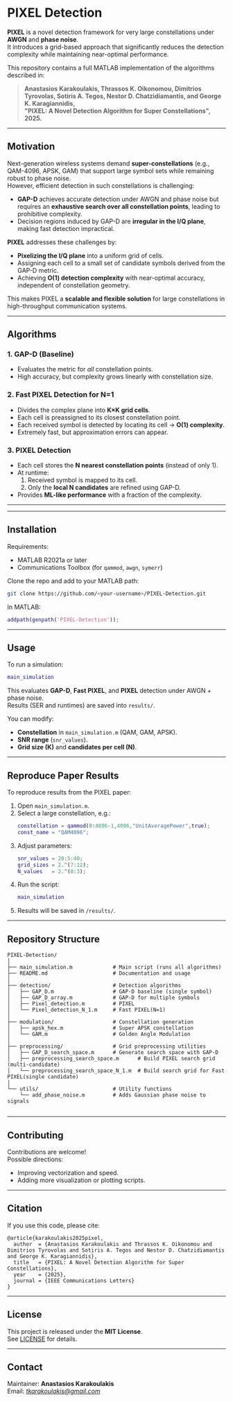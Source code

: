 # PIXEL Detection

**PIXEL** is a novel detection framework for very large constellations under **AWGN** and **phase noise**.  
It introduces a grid-based approach that significantly reduces the detection complexity while maintaining near-optimal performance.

This repository contains a full MATLAB implementation of the algorithms described in:

> **Anastasios Karakoulakis, Thrassos K. Oikonomou, Dimitrios Tyrovolas, Sotiris A. Tegos, Nestor D. Chatzidiamantis, and George K. Karagiannidis,  
> "PIXEL: A Novel Detection Algorithm for Super Constellations", 2025.**

---

## Motivation

Next-generation wireless systems demand **super-constellations** (e.g., QAM-4096, APSK, GAM) that support large symbol sets while remaining robust to phase noise.  
However, efficient detection in such constellations is challenging:

- **GAP-D** achieves accurate detection under AWGN and phase noise but requires an **exhaustive search over all constellation points**, leading to prohibitive complexity.  
- Decision regions induced by GAP-D are **irregular in the I/Q plane**, making fast detection impractical.  

**PIXEL** addresses these challenges by:  
- **Pixelizing the I/Q plane** into a uniform grid of cells.  
- Assigning each cell to a small set of candidate symbols derived from the GAP-D metric.  
- Achieving **O(1) detection complexity** with near-optimal accuracy, independent of constellation geometry.  

This makes PIXEL a **scalable and flexible solution** for large constellations in high-throughput communication systems.

---

## Algorithms

### 1. **GAP-D (Baseline)**
- Evaluates the metric for *all* constellation points.  
- High accuracy, but complexity grows linearly with constellation size.

### 2. **Fast PIXEL Detection for N=1**  
- Divides the complex plane into **K×K grid cells**.  
- Each cell is preassigned to its closest constellation point.  
- Each received symbol is detected by locating its cell → **O(1) complexity**.  
- Extremely fast, but approximation errors can appear.

### 3. **PIXEL Detection**  
- Each cell stores the **N nearest constellation points** (instead of only 1).  
- At runtime:
  1. Received symbol is mapped to its cell.  
  2. Only the **local N candidates** are refined using GAP-D.  
- Provides **ML-like performance** with a fraction of the complexity.  

---
---

## Installation

Requirements:
- MATLAB R2021a or later  
- Communications Toolbox (for `qammod`, `awgn`, `symerr`)  

Clone the repo and add to your MATLAB path:

```bash
git clone https://github.com/<your-username>/PIXEL-Detection.git
```

In MATLAB:
```matlab
addpath(genpath('PIXEL-Detection'));
```

---

## Usage

To run a simulation:

```matlab
main_simulation
```

This evaluates **GAP-D**, **Fast PIXEL**, and **PIXEL** detection under AWGN + phase noise.  
Results (SER and runtimes) are saved into `results/`.

You can modify:
- **Constellation** in `main_simulation.m` (QAM, GAM, APSK).  
- **SNR range** (`snr_values`).  
- **Grid size (K)** and **candidates per cell (N)**.  

---

## Reproduce Paper Results

To reproduce results from the PIXEL paper:

1. Open `main_simulation.m`.  
2. Select a large constellation, e.g.:  
   ```matlab
   constellation = qammod(0:4096-1,4096,"UnitAveragePower",true);
   const_name = "QAM4096";
   ```
3. Adjust parameters:  
   ```matlab
   snr_values = 20:5:40;
   grid_sizes = 2.^(7:12);
   N_values   = 2.^(0:3);
   ```
4. Run the script:
   ```matlab
   main_simulation
   ```
5. Results will be saved in `/results/`.

---

## Repository Structure

```
PIXEL-Detection/
│
├── main_simulation.m             # Main script (runs all algorithms)
├── README.md                     # Documentation and usage
│
├── detection/                    # Detection algorithms
│   ├── GAP_D.m                   # GAP-D baseline (single symbol)
│   ├── GAP_D_array.m             # GAP-D for multiple symbols
│   ├── Pixel_detection.m         # PIXEL
│   └── Pixel_detection_N_1.m     # Fast PIXEL(N=1)
│
├── modulation/                   # Constellation generation
│   ├── apsk_hex.m                # Super APSK constellation
│   └── GAM.m                     # Golden Angle Modulation
│
├── preprocessing/                # Grid preprocessing utilities
│   ├── GAP_D_search_space.m      # Generate search space with GAP-D
│   ├── preprocessing_search_space.m      # Build PIXEL search grid (multi-candidate)
│   └── preprocessing_search_space_N_1.m  # Build search grid for Fast PIXEL(single candidate)
│
└── utils/                        # Utility functions
    └── add_phase_noise.m         # Adds Gaussian phase noise to signals


```

---

## Contributing

Contributions are welcome!  
Possible directions:
- Improving vectorization and speed.  
- Adding more visualization or plotting scripts.  

---

## Citation

If you use this code, please cite:

```
@article{karakoulakis2025pixel,
  author  = {Anastasios Karakoulakis and Thrassos K. Oikonomou and Dimitrios Tyrovolas and Sotiris A. Tegos and Nestor D. Chatzidiamantis and George K. Karagiannidis},
  title   = {PIXEL: A Novel Detection Algorithm for Super Constellations},
  year    = {2025},
  journal = {IEEE Communications Letters}
}
```

---

## License

This project is released under the **MIT License**.  
See [LICENSE](LICENSE) for details.

---

## Contact

Maintainer: **Anastasios Karakoulakis**  
Email: *tkarakoulakis@gmail.com*  



